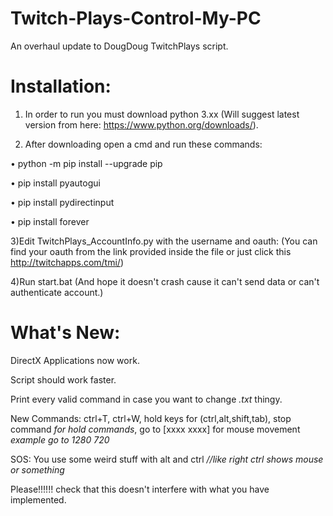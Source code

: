 # Twitch-Plays-Control-My-PC

An overhaul update to DougDoug TwitchPlays script.


# Installation:

  1) In order to run you must download python 3.xx (Will suggest latest version from here: https://www.python.org/downloads/).

  2) After downloading open a cmd and run these commands:
  
  • python -m pip install --upgrade pip
  
  • pip install pyautogui
  
  • pip install pydirectinput
  
  • pip install forever

  3)Edit TwitchPlays_AccountInfo.py with the username and oauth: (You can find your oauth from the link provided inside the file or just click this http://twitchapps.com/tmi/)

  4)Run start.bat (And hope it doesn't crash cause it can't send data or can't authenticate account.)


# What's New:

DirectX Applications now work.

Script should work faster.

Print every valid command in case you want to change *.txt* thingy.

New Commands: ctrl+T, ctrl+W, hold keys for (ctrl,alt,shift,tab), stop command *for hold commands*, go to [xxxx xxxx]  for mouse movement *example go to 1280 720*

SOS: You use some weird stuff with alt and ctrl *//like right ctrl shows mouse or something*

Please!!!!!! check that this doesn't interfere with what you have implemented.
